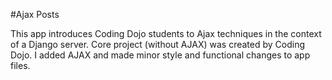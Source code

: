 #Ajax Posts

This app introduces Coding Dojo students to Ajax techniques in the context of a Django server. Core project (without AJAX) was created by Coding Dojo.
I added AJAX and made minor style and functional changes to app files.
